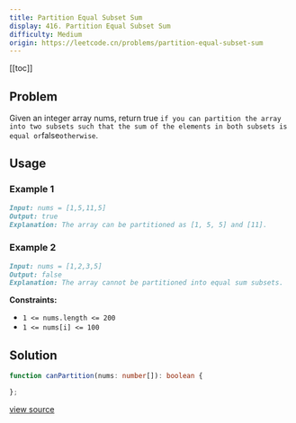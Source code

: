 ```yaml
---
title: Partition Equal Subset Sum
display: 416. Partition Equal Subset Sum
difficulty: Medium
origin: https://leetcode.cn/problems/partition-equal-subset-sum
---
```


[[toc]]

## Problem

Given an integer array nums, return true `if you can partition the array into two subsets such that the sum of the elements in both subsets is equal or`false`otherwise`.

## Usage

### Example 1

```md
Input: nums = [1,5,11,5]
Output: true
Explanation: The array can be partitioned as [1, 5, 5] and [11].
```

### Example 2

```md
Input: nums = [1,2,3,5]
Output: false
Explanation: The array cannot be partitioned into equal sum subsets.
```

**Constraints:**

- <code>1 &lt;= nums.length &lt;= 200</code>
- <code>1 &lt;= nums[i] &lt;= 100</code>

## Solution

```ts
function canPartition(nums: number[]): boolean {

};
```

[view source](https://leetcode.cn/problems/partition-equal-subset-sum)
